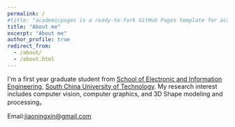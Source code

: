 ```yaml
---
permalink: /
#title: "academicpages is a ready-to-fork GitHub Pages template for academic personal websites"
title: "About me"
excerpt: "About me"
author_profile: true
redirect_from: 
  - /about/
  - /about.html
---
```

I'm a first year graduate student from [School of Electronic and Information Engineering](https://www2.scut.edu.cn/ee/main.htm), [South China University of Technology](https://www.scut.edu.cn). My research interest includes computer vision, computer graphics, and 3D Shape modeling and processing。

Email:jiaoningxin@gmail.com

